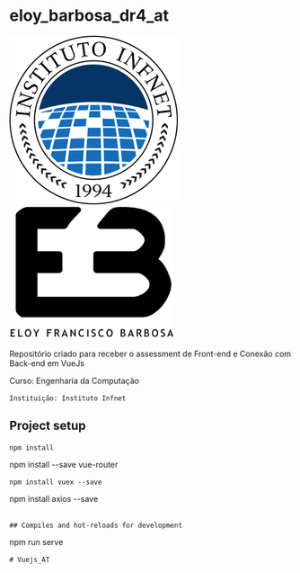 # eloy_barbosa_dr4_at

![Infnet Logo](/src/assets/infnetlogo.png?style=centerme) ![Eloy Barbosa Logo](/src/assets/logo.png?style=centerme) 

 Repositório criado para receber o assessment de Front-end e Conexão com Back-end em VueJs

Curso: Engenharia da Computação
```
Instituição: Instituto Infnet
```
 
## Project setup
```
npm install
```
npm install --save vue-router
```
npm install vuex --save
```
npm install axios --save
```

## Compiles and hot-reloads for development
```
npm run serve
```
#   V u e j s _ A T 
 
 